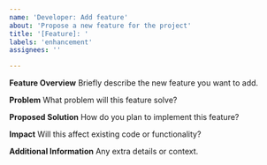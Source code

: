 ```yaml
---
name: 'Developer: Add feature'
about: 'Propose a new feature for the project'
title: '[Feature]: '
labels: 'enhancement'
assignees: ''

---
```


**Feature Overview**
Briefly describe the new feature you want to add.

**Problem**
What problem will this feature solve?

**Proposed Solution**
How do you plan to implement this feature?

**Impact**
Will this affect existing code or functionality?

**Additional Information**
Any extra details or context.
